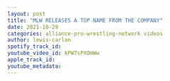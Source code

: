```yaml
---
layout: post
title: "MLW RELEASES A TOP NAME FROM THE COMPANY"
date: 2021-10-29
categories: alliance-pro-wrestling-network videos
author: lewis-carlan
spotify_track_id: 
youtube_video_id: kPW7sPXOmWw
apple_track_id: 
youtube_metadata: 
---
```

